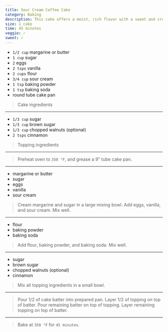 ```yaml
---
title: Sour Cream Coffee Cake
category: Baking
description: This cake offers a moist, rich flavor with a sweet and crunchy topping, ideal for pairing with your favorite coffee.
size: 1 cake
time: 45 minutes
veggie: ✓
sweet: ✓
---
```


* `1/2 cup` margarine or butter
* `1 cup` sugar
* `2` eggs
* `2 tsps` vanilla
* `2 cups` flour
* `3/4 cup` sour cream
* `1 tsp` baking powder
* `1 tsp` baking soda
* round tube cake pan

> Cake ingredients

---

* `1/3 cup` sugar
* `1/3 cup` brown sugar
* `1/3 cup` chopped walnuts (optional)
* `2 tsps` cinnamon

> Topping ingredients

---

> Preheat oven to `350 °F`, and grease a 9" tube cake pan.

---

* margarine or butter
* sugar
* eggs
* vanilla
* sour cream

> Cream margarine and sugar in a large mixing bowl. Add eggs, vanilla, and sour cream. Mix well.

---

* flour
* baking powder
* baking soda

> Add flour, baking powder, and baking soda. Mix well.

---

* sugar
* brown sugar
* chopped walnuts (optional)
* cinnamon

> Mix all topping ingredients in a small bowl.

---

> Pour 1/2 of cake batter into prepared pan. Layer 1/2 of topping on top of batter. Pour remaining batter on top of topping. Layer remaining topping on top of batter.

---

> Bake at `350 °F` for `45 minutes`.
